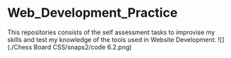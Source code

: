 # Web_Development_Practice
This repositories consists of the self assessment tasks to improvise my skills and test my knowledge of the tools used in Website Development.
![](./Chess Board CSS/snaps2/code 6.2.png)
